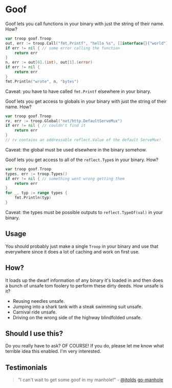 # Goof

Goof lets you call functions in your binary with just the string of their
name. How?

```go
var troop goof.Troop
out, err := troop.Call("fmt.Printf", "hello %s", []interface{}{"world"})
if err != nil { // some error calling the function
	return err
}
n, err := out[0].(int), out[1].(error)
if err != nil {
	return err
}
fmt.Println("wrote", n, "bytes")
```

Caveat: you have to have called `fmt.Printf` elsewhere in your binary.

Goof lets you get access to globals in your binary with just the string of
their name. How?

```go
var troop goof.Troop
rv, err := troop.Global("net/http.DefaultServeMux")
if err != nil { // couldn't find it
	return err
}
// rv contains an addressable reflect.Value of the default ServeMux!
```

Caveat: the global must be used elsewhere in the binary somehow.

Goof lets you get access to all of the `reflect.Type`s in your binary. How?

```go
var troop goof.Troop
types, err := troop.Types()
if err != nil { // something went wrong getting them
	return err
}
for _, typ := range types {
	fmt.Println(typ)
}
```

Caveat: the types must be possible outputs to `reflect.TypeOf(val)` in your binary.

## Usage

You should probably just make a single `Troop` in your binary and use that
everywhere since it does a lot of caching and work on first use.

## How?

It loads up the dwarf information of any binary it's loaded in and then does
a bunch of unsafe tom foolery to perform these dirty deeds. How unsafe is it?

- Reusing needles unsafe.
- Jumping into a shark tank with a steak swimming suit unsafe.
- Carnival ride unsafe.
- Driving on the wrong side of the highway blindfolded unsafe.

## Should I use this?

Do you really have to ask? OF COURSE! If you do, please let me know what terrible
idea this enabled. I'm very interested.

## Testimonials

> "I can't wait to get some goof in my manhole!" - [@jtolds](https://github.com/jtolds) [go-manhole](https://github.com/jtolds/go-manhole)
